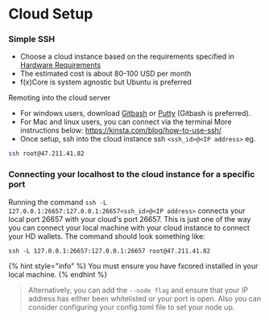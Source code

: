 # Cloud Setup

### Simple SSH

* Choose a cloud instance based on the requirements specified in [Hardware Requirements](broken-reference)
* The estimated cost is about 80-100 USD per month
* f(x)Core is system agnostic but Ubuntu is preferred

Remoting into the cloud server

* For windows users, download [Gitbash](https://www.educative.io/edpresso/how-to-install-git-bash-in-windows) or [Putty](https://www.putty.org) (Gitbash is preferred).
* For Mac and linux users, you can connect via the terminal More instructions below: https://kinsta.com/blog/how-to-use-ssh/
* Once setup, ssh into the cloud instance ssh `<ssh_id>@<IP address>` eg.

```bash
ssh root@47.211.41.82
```

### Connecting your localhost to the cloud instance for a specific port

Running the command `ssh -L 127.0.0.1:26657:127.0.0.1:26657<ssh_id>@<IP address>` connects your local port 26657 with your cloud's port 26657. This is just one of the way you can connect your local machine with your cloud instance to connect your HD wallets. The command should look something like:

```
ssh -L 127.0.0.1:26657:127.0.0.1:26657 root@47.211.41.82
```

{% hint style="info" %}
You must ensure you have fxcored installed in your local machine.
{% endhint %}

> Alternatively, you can add the `--node flag` and ensure that your IP address has either been whitelisted or your port is open.
> Also you can consider configuring your config.toml file to set your node up.